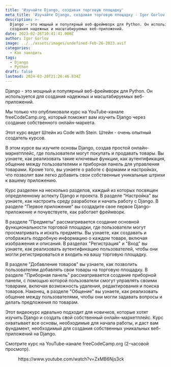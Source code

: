 ```yaml
---
title: 'Изучайте Django, создавая торговую площадку'
meta_title: 'Изучайте Django, создавая торговую площадку - Igor Gorlov'
description: >-
  Django – это мощный и популярный веб-фреймворк для Python. Он используется для
  создания надежных и масштабируемых веб-приложений.
date: 2023-02-26T10:41:41.000Z
author: Igor Gorlov
image: ../../assets/images/undefined-Feb-26-2023.avif
categories:
  - Как закодить
tags:
  - Django
  - Python
draft: false
lastmod: 2024-03-20T21:26:46.834Z
---
```


Django - это мощный и популярный веб-фреймворк для Python. Он используется для создания надежных и масштабируемых веб-приложений.

Мы только что опубликовали курс на YouTube-канале freeCodeCamp.org, который поможет вам изучить Django через создание собственного онлайн-маркета.

Этот курс ведет Штейн из Code with Stein. Штейн - очень опытный создатель курсов.

В этом курсе вы изучите основы Django, создав простой онлайн-маркетплейс, где пользователи могут покупать и продавать товары. Вы узнаете, как реализовать такие ключевые функции, как аутентификация, общение между пользователями и приборная панель для управления товарами. Кроме того, вы узнаете о работе с формами и настройках, что позволит вам легко добавить свои собственные уникальные штрихи к вашему приложению.

Курс разделен на несколько разделов, каждый из которых посвящен определенному аспекту Django и проекта. В разделе ”Настройка" вы узнаете, как настроить среду разработки и начать работу с Django. В разделе "Первое приложение" вы создадите свое первое Django-приложение и почувствуете, как работает фреймворк.

В разделе ”Предметы" рассматривается создание основной функциональности торговой площадки, где пользователи могут просматривать и искать предметы. Вы узнаете, как создавать и отображать подробную информацию о каждом товаре, включая изображения и описания. В разделах "Регистрация" и "Вход" вы узнаете, как реализовать аутентификацию пользователей, чтобы они могли регистрироваться и входить на вашу торговую площадку.

В разделе ”Добавление товаров" вы узнаете, как позволить пользователям добавлять свои товары на торговую площадку. В разделе "Приборная панель" рассматривается создание приборной панели, с помощью которой пользователи смогут управлять своими товарами, включая возможность удаления, редактирования и поиска товаров. Наконец, в разделе "Общение" вы узнаете, как реализовать общение между пользователями, чтобы они могли задавать вопросы и делать предложения по товарам.

Этот видеокурс идеально подходит для новичков, которые хотят изучить Django и создать свой собственный онлайн-маркетплейс. Курс охватывает все основы, необходимые для начала работы, и даст вам фундамент, необходимый для создания собственных уникальных веб-приложений на Django.

Смотрите курс на YouTube-канале freeCodeCamp.org (2-часовой просмотр).

<!-- wp:embed {"url":"https://www.youtube.com/watch?v=ZxMB6Njs3ck","type":"video","providerNameSlug":"youtube","responsive":true,"className":"wp-embed-aspect-4-3 wp-has-aspect-ratio"} -->
<figure class="wp-block-embed is-type-video is-provider-youtube wp-block-embed-youtube wp-embed-aspect-4-3 wp-has-aspect-ratio"><div class="wp-block-embed__wrapper">
https://www.youtube.com/watch?v=ZxMB6Njs3ck
</div></figure>
<!-- /wp:embed -->
